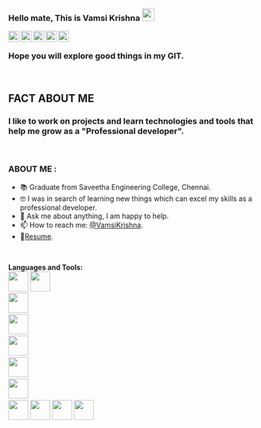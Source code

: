 ### Hello mate, This is Vamsi Krishna <img src="https://media.giphy.com/media/hvRJCLFzcasrR4ia7z/giphy.gif" width="25px">


<a href="https://discord.gg/5UtbjFuT">
  <img align="left" alt="VK's Discord" width="22px" src="https://cdn.jsdelivr.net/npm/simple-icons@v3/icons/discord.svg" />
</a>
<a href="https://twitter.com/Vamsik_07">
  <img align="left" alt="VK | Twitter" width="22px" src="https://cdn.jsdelivr.net/npm/simple-icons@v3/icons/twitter.svg" />
</a>
<a href="https://www.linkedin.com/in/vamsi-krishna-5b7704184/">
  <img align="left" alt="VK's LinkdeIN" width="22px" src="https://cdn.jsdelivr.net/npm/simple-icons@v3/icons/linkedin.svg" />
</a>
<a href="https://t.me/vk_1609">
  <img align="left" alt="VK's Telegram" width="22px" src="https://cdn.jsdelivr.net/npm/simple-icons@v3/icons/telegram.svg" />
</a>
<a href="https://www.instagram.com/v_k_1609/">
  <img align="left" alt="VK's Instagram" width="22px" src="https://cdn.jsdelivr.net/npm/simple-icons@v3/icons/instagram.svg" />
</a>
</br>



### Hope you will explore good things in my GIT.

</br>
<h2>FACT ABOUT ME</h2>
<h3>I like to work on projects and learn technologies and tools that help me grow as a "Professional developer".</h3>

</br>
<h3> ABOUT ME :</h3>


- 📚 Graduate from Saveetha Engineering College, Chennai.
- 🤓 I was in search of learning new things which can excel my skills as a professional developer.
- 💬 Ask me about anything, I am happy to help.
- 📫 How to reach me: [@VamsiKrishna](https://www.linkedin.com/in/vk1609/).
- 📝[Resume](https://drive.google.com/file/d/1Qm1yNZEItsraiQJC_y0ovy3wvo6cqMk7/view?usp=sharing).
</br>

**Languages and Tools:**
</br>
<code><img height="40" width = "40" src="https://img.icons8.com/ios-filled/2x/javascript.png"></code>
<code><img height="40" width = "40" src="https://img.icons8.com/windows/2x/nodejs.png"></code>
<code> <img height="40" width = "40" src = "https://img.icons8.com/color/2x/java-coffee-cup-logo.png"></code>
<code> <img height="40" width = "40" src = "https://img.icons8.com/ios-filled/2x/html-filetype.png"></code>
<code> <img height="40" width = "40" src = "https://img.icons8.com/ios-filled/2x/css-filetype.png"></code>
<code> <img height="40" width = "40" src = "https://img.icons8.com/ios-filled/2x/sql.png"></code>
<code> <img height="40" width = "40" src = "https://img.icons8.com/ios-filled/2x/circled-c.png"></code>
<code> <img height="40" width = "40" src = "https://img.icons8.com/ios-filled/2x/jsp.png"></code>
<code><img height="40" width = "40" src ="https://img.icons8.com/ios-filled/2x/php.png"></code>
<code><img height="40" width = "40" src ="https://img.icons8.com/ios-filled/2x/angularjs.png"></code>
<code><img height="40" width = "40" src ="https://img.icons8.com/ios-filled/2x/typescript.png"></code>
